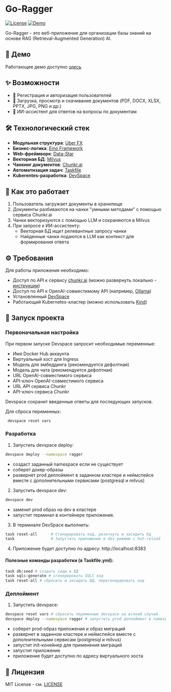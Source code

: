 # Go-Ragger

[![License](https://img.shields.io/badge/license-MIT-blue)](LICENSE)
[![Demo](https://img.shields.io/badge/demo-live-green)](https://ragger.fondorg.ru/)

Go-Ragger - это веб-приложение для организации базы знаний на основе RAG (Retrieval-Augmented Generation) AI.

## 🚀 Демо

Работающее демо доступно [здесь](https://ragger.fondorg.ru/)

## ✨ Возможности

- 🔐 Регистрация и авторизация пользователей
- 📂 Загрузка, просмотр и скачивание документов (PDF, DOCX, XLSX, PPTX, JPG, PNG и др.)
- 🤖 ИИ-ассистент для ответов на вопросы по документам

## 🛠️ Технологический стек

- **Модульная структура**: [Uber FX](https://uber-go.github.io/fx/)
- **Бизнес-логика**: [Eino Framework](https://www.cloudwego.io/docs/eino/)
- **Web-фреймворк**: [Data-Star](https://data-star.dev/)
- **Векторная БД**: [Milvus](https://milvus.io/)
- **Чанкинг документов**: [Chunkr.ai](https://chunkr.ai/)
- **Автоматизация задач**: [Taskfile](https://taskfile.dev/)
- **Kuberentes-разработка**: [DevSpace](https://www.devspace.sh/)

## 📝 Как это работает

1. Пользователь загружает документы в хранилище
2. Документы разбиваются на чанки "умными методами" с помощью сервиса Chunkr.ai
3. Чанки векторизуются с помощью LLM и сохраняются в Milvus
4. При запросе к ИИ-ассистенту:
   - Векторная БД ищет релевантные запросу чанки
   - Найденные чанки подаются в LLM как контекст для формирования ответа

## ⚙️ Требования

Для работы приложения необходимо:

- Доступ по API к сервису [chunkr.ai](https://chunkr.ai/) (можно развернуть локально - [инструкции](https://github.com/lumina-ai-inc/chunkr/tree/main/kube))
- Доступ по API к OpenAI-совместимому API (например, [Ollama](https://ollama.com/))
- Установленный [DevSpace](https://www.devspace.sh/)
- Работающий Kubernetes-кластер (можно использовать [Kind](https://kind.sigs.k8s.io/))

## 🚀 Запуск проекта

### Первоначальная настройка

При первом запуске Devspace запросит необходимые переменные:

- Имя Docker Hub аккаунта
- Виртуальный хост для Ingress
- Модель для эмбеддинга (рекомендуется дефолтная)
- Модель для чата (рекомендуется дефолтная)
- URL OpenAI-совместимого сервиса
- API-ключ OpenAI-совместимого сервиса
- URL API сервиса Chunkr
- API-ключ сервиса Chunkr

Devspace сохранит введенные ответы для последующих запусков.

Для сброса переменных:
```bash
 devspace reset vars
 ```


### Разработка
1. Запустить devspace deploy:
```bash
devspace deploy --namespace ragger 
```
- создаст заданный namespace если не существует
- соберет докер-образы
- развернет prod деплоймент в заданном кластере и неймспейсе вместе с дополнительными сервисами (postgresql и milvus)

2. Запустить devspace dev:
```bash
devspace dev
```
- заменит prod образ на dev в кластере
- запустит терминал в контейнере приложения.
 
3. В терминале DevSpace выполнить:
```bash
task reset-all      # Сгенерировать код, резетнуть и засидить бд
task                # Запустить приложение в dev-режиме с hot-reload
```

4. Приложение будет доступно по адресу: http://localhost:8383
#### Полезные команды разработки (в Taskfile.yml):
```bash
task db:seed # создать сиды в БД
task sqlc:generate # сгенерировать SQLC код
task reset-all # сбросить и засидить БД, перегенерировать код
```

### Деплоймент
1. Запустить devspace:
```bash
devspace reset vars # сбросить переменные devspace на всякий случай
devspace deploy --namespace ragger # запустить prod деплоймент в namespace ragger
```
- соберет prod-образ приложения и образ миграций
- развернет в заданном кластере и неймспейсе вместе с дополнительными сервисам (postgresql и milvus)
- запустит init-конейнер для применения миграций
- запустит приложение
- приложение будет доступно по адресу виртуального хоста

## 📄 Лицензия

MIT License - см. [LICENSE](LICENSE)
